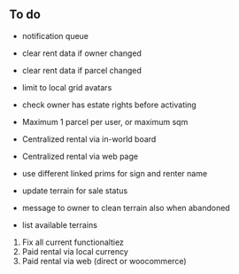 ## To do

* notification queue

* clear rent data if owner changed
* clear rent data if parcel changed

* limit to local grid avatars

* check owner has estate rights before activating

* Maximum 1 parcel per user, or maximum sqm
* Centralized rental via in-world board
* Centralized rental via web page
* use different linked prims for sign and renter name

* update terrain for sale status

* message to owner to clean terrain also when abandoned

* list available terrains

1. Fix all current functionaltiez
2. Paid rental via local currency
3. Paid rental via web (direct or woocommerce)
